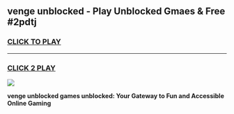 
## venge unblocked - Play Unblocked Gmaes & Free #2pdtj
<h3>
<a href="https://news.freeplayer.one?title=venge_unblocked&ref=26F">CLICK TO PLAY</a></h3>
<hr>

<h3>
<a href="https://news.freeplayer.one?title=venge_unblocked&ref=26F">CLICK 2 PLAY</a>
  
</h3>

<a href="https://news.freeplayer.one?title=venge_unblocked&ref=26F/"><img src="https://clearcache.store/games.png"></a>


**venge unblocked games unblocked: Your Gateway to Fun and Accessible Online Gaming**
